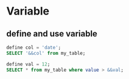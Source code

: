 # Variable

## define and use variable
```sql
define col = 'date';
SELECT '&&col' from my_table;
```

```sql
define val = 12;
SELECT * from my_table where value > &&val;
```
